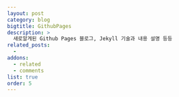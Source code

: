 ```yaml
---
layout: post
category: blog
bigtitle: GithubPages
description: >
  새로알게된 Github Pages 블로그, Jekyll 기술과 내용 설명 등등
related_posts:
  -
addons:
  - related
  - comments
list: true
order: 5
---
```

